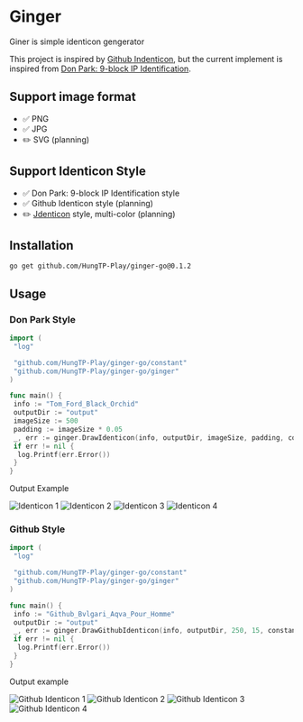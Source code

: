 # Ginger

Giner is simple identicon gengerator

This project is inspired by [Github Indenticon](https://github.blog/2013-08-14-identicons/), but the current implement is inspired from [Don Park: 9-block IP Identification](https://web.archive.org/web/20080703155519/http://www.docuverse.com/blog/donpark/2007/01/18/visual-security-9-block-ip-identification).

## Support image format

- ✅ PNG
- ✅ JPG
- ✏️ SVG (planning)

## Support Identicon Style

- ✅ Don Park: 9-block IP Identification style
- ✅ Github Identicon style (planning)
- ✏️ [Jdenticon](https://jdenticon.com/) style, multi-color (planning)

## Installation

```shell
go get github.com/HungTP-Play/ginger-go@0.1.2
```

## Usage

### Don Park Style

```go
import (
 "log"

 "github.com/HungTP-Play/ginger-go/constant"
 "github.com/HungTP-Play/ginger-go/ginger"
)

func main() {
 info := "Tom_Ford_Black_Orchid"
 outputDir := "output"
 imageSize := 500
 padding := imageSize * 0.05
 _, err := ginger.DrawIdenticon(info, outputDir, imageSize, padding, constant.JPG)
 if err != nil {
  log.Printf(err.Error())
 }
}
```

Output Example

![Identicon 1](https://i.ibb.co/N3FnVPN/Identicon-Bacarat-Rouge-540.png)
![Identicon 2](https://i.ibb.co/5n3TZJY/Identicon-Bvlgari-Aqva-Pour-Homme.png)
![Identicon 3](https://i.ibb.co/BtP3GYh/Identicon-Clue-De-Nuit-Pour-Homme.png)
![Identicon 4](https://i.ibb.co/7CjKnL1/Identicon-Vesace-Eros.png)

### Github Style

```go
import (
 "log"

 "github.com/HungTP-Play/ginger-go/constant"
 "github.com/HungTP-Play/ginger-go/ginger"
)

func main() {
 info := "Github_Bvlgari_Aqva_Pour_Homme"
 outputDir := "output"
 _, err := ginger.DrawGithubIdenticon(info, outputDir, 250, 15, constant.PNG)
 if err != nil {
  log.Printf(err.Error())
 }
}
```

Output example

![Github Identicon 1](https://i.ibb.co/wpxB7xZ/Github-Bacarat-Rouge-540.png)
![Github Identicon 2](https://i.ibb.co/LNPwxMB/Github-Bvlgari-Aqva-Pour-Homme.png)
![Github Identicon  3](https://i.ibb.co/0GYMDZK/Github-Clue-De-Nuit-Pour-Homme.png)
![Github Identicon  4](https://i.ibb.co/X4NB6w1/Github-Vesace-Eros.png)